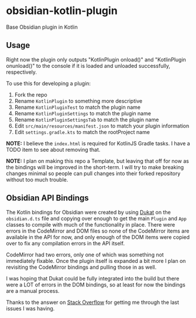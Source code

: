 # obsidian-kotlin-plugin
Base Obsidian plugin in Kotlin

## Usage
Right now the plugin only outputs "KotlinPlugin onload()" and "KotlinPlugin onunload()" to the console if it is loaded and unloaded successfully, respectively. 

To use this for developing a plugin:
1. Fork the repo
2. Rename `KotlinPlugin` to something more descriptive
3. Rename `KotlinPluginTest` to match the plugin name
4. Rename `KotlinPluginSettings` to match the plugin name
5. Rename `KotlinPluginSettingsTab` to match the plugin name
6. Edit `src/main/resources/manifest.json` to match your plugin information
7. Edit `settings.gradle.kts` to match the rootProject name

**NOTE:** I believe the `index.html` is required for KotlinJS Gradle tasks. I have a TODO item to see about removing that.

**NOTE:** I plan on making this repo a Template, but leaving that off for now as the bindings will be improved in the short-term. I will try to make breaking changes minimal so people can pull changes into their forked repository without too much trouble.

## Obsidian API Bindings
The Kotlin bindings for Obsidian were created by using [Dukat](https://github.com/Kotlin/dukat) on the `obsidian.d.ts` file and copying over enough to get the main `Plugin` and `App` classes to compile with much of the functionality in place. There were errors in the CodeMirror and DOM files so none of the CodeMirror items are available in the API for now, and only enough of the DOM items were copied over to fix any compilation errors in the API itself.

CodeMirror had two errors, only one of which was something not immediately fixable. Once the plugin itself is expanded a bit more I plan on revisiting the CodeMirror bindings and pulling those in as well.

I was hoping that Dukat could be fully integrated into the build but there were a LOT of errors in the DOM bindings, so at least for now the bindings are a manual process.

Thanks to the answer on [Stack Overflow](https://stackoverflow.com/questions/68293035/how-to-convert-javascript-exported-class-to-kotlin-js) for getting me through the last issues I was having.
